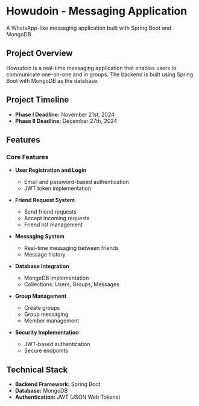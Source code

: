 # Howudoin - Messaging Application

A WhatsApp-like messaging application built with Spring Boot and MongoDB.

## Project Overview
Howudoin is a real-time messaging application that enables users to communicate one-on-one and in groups. The backend is built using Spring Boot with MongoDB as the database.

## Project Timeline
- **Phase I Deadline:** November 21st, 2024
- **Phase II Deadline:** December 27th, 2024

## Features

### Core Features
- **User Registration and Login**
  - Email and password-based authentication
  - JWT token implementation
  
- **Friend Request System**
  - Send friend requests
  - Accept incoming requests
  - Friend list management
  
- **Messaging System**
  - Real-time messaging between friends
  - Message history
  
- **Database Integration**
  - MongoDB implementation
  - Collections: Users, Groups, Messages
  
- **Group Management**
  - Create groups
  - Group messaging
  - Member management
  
- **Security Implementation**
  - JWT-based authentication
  - Secure endpoints

## Technical Stack
- **Backend Framework:** Spring Boot
- **Database:** MongoDB
- **Authentication:** JWT (JSON Web Tokens)


